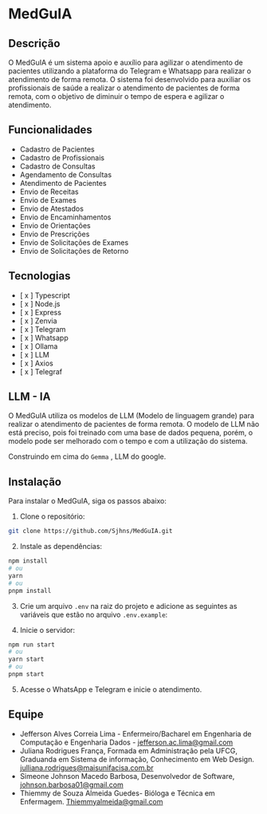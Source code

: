 # MedGuIA

## Descrição

O MedGuIA é um sistema apoio e auxílio para agilizar o atendimento de pacientes utilizando a plataforma do Telegram e Whatsapp para realizar o atendimento de forma remota. O sistema foi desenvolvido para auxiliar os profissionais de saúde a realizar o atendimento de pacientes de forma remota, com o objetivo de diminuir o tempo de espera e agilizar o atendimento.

## Funcionalidades

- Cadastro de Pacientes
- Cadastro de Profissionais
- Cadastro de Consultas
- Agendamento de Consultas
- Atendimento de Pacientes
- Envio de Receitas
- Envio de Exames
- Envio de Atestados
- Envio de Encaminhamentos
- Envio de Orientações
- Envio de Prescrições
- Envio de Solicitações de Exames
- Envio de Solicitações de Retorno

## Tecnologias

- [ x ] Typescript
- [ x ] Node.js
- [ x ] Express
- [ x ] Zenvia
- [ x ] Telegram
- [ x ] Whatsapp
- [ x ] Ollama
- [ x ] LLM
- [ x ] Axios
- [ x ] Telegraf

## LLM - IA

O MedGuIA utiliza os modelos de LLM (Modelo de linguagem grande) para realizar o atendimento de pacientes de forma remota. O modelo de LLM não está preciso, pois foi treinado com uma base de dados pequena, porém, o modelo pode ser melhorado com o tempo e com a utilização do sistema.

Construindo em cima do `Gemma` , LLM do google.

## Instalação

Para instalar o MedGuIA, siga os passos abaixo:

1. Clone o repositório:

```bash
git clone https://github.com/Sjhns/MedGuIA.git
```

2. Instale as dependências:

```bash
npm install
# ou
yarn
# ou
pnpm install
```

3. Crie um arquivo `.env` na raiz do projeto e adicione as seguintes as variáveis que estão no arquivo `.env.example`:

4. Inicie o servidor:

```bash
npm run start
# ou
yarn start
# ou
pnpm start
```

5. Acesse o WhatsApp e Telegram e inicie o atendimento.

## Equipe

- Jefferson Alves Correia Lima - Enfermeiro/Bacharel em Engenharia de Computação e Engenharia Dados - <jefferson.ac.lima@gmail.com>
- Juliana Rodrigues França, Formada em Administração pela UFCG, Graduanda em Sistema de informação, Conhecimento em Web Design.
<julliana.rodrigues@maisunifacisa.com.br>
- Simeone Johnson Macedo Barbosa, Desenvolvedor de Software, <johnson.barbosa01@gmail.com>
- Thiemmy de Souza Almeida Guedes- Bióloga e Técnica em Enfermagem.  <Thiemmyalmeida@gmail.com>
